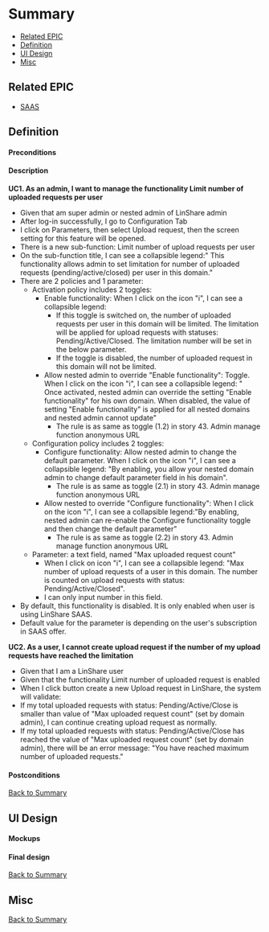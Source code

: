 # Summary

* [Related EPIC](#related-epic)
* [Definition](#definition)
* [UI Design](#ui-design)
* [Misc](#misc)

## Related EPIC

* [SAAS](./README.md)

## Definition

#### Preconditions

#### Description

**UC1. As an admin,  I want to manage the functionality Limit number of uploaded requests per user**

- Given that am super admin or nested admin of LinShare admin
- After log-in successfully, I go to Configuration Tab
- I click on Parameters, then select Upload request, then the screen setting for this feature will be opened.
- There is a new sub-function: Limit number of upload requests per user
- On the sub-function title, I can see a collapsible legend:" This functionality allows admin to set limitation for number of uploaded requests (pending/active/closed) per user in this domain."
- There are 2 policies and 1 parameter:
    - Activation policy includes 2 toggles:
        - Enable functionality: When I click on the icon "i", I can see a collapsible legend:
            - If this toggle is switched on, the number of uploaded requests per user in this domain will be limited. The limitation will be applied for upload requests with statuses: Pending/Active/Closed. The limitation number will be set in the below parameter.
            - If the toggle is disabled, the number of uploaded request in this domain will not be limited.
        - Allow nested admin to override "Enable functionality": Toggle. When I click on the icon "i", I can see a collapsible legend: " Once activated, nested admin can override the setting "Enable functionality" for his own domain. When disabled, the value of setting "Enable functionality" is applied for all nested domains and nested admin cannot update"
            - The rule is as same as toggle (1.2) in story 43. Admin manage function anonymous URL
    - Configuration policy includes 2 toggles:
        - Configure functionality: Allow nested admin to change the default parameter. When I click on the icon "i", I can see a collapsible legend: "By enabling, you allow your nested domain admin to change default parameter field in his domain".
            - The rule is as same as toggle (2.1) in story 43. Admin manage function anonymous URL
        - Allow nested to override "Configure functionality": When I click on the icon "i", I can see a collapsible legend:"By enabling, nested admin can re-enable the Configure functionality toggle and then change the default parameter"
            - The rule is as same as toggle (2.2) in story 43. Admin manage function anonymous URL
    -  Parameter: a text field, named "Max uploaded request count"
        - When I click on icon "i",  I can see a collapsible legend: "Max number of upload requests of a user in this domain. The number is counted on upload requests with status: Pending/Active/Closed".
        - I can only input number in this field.
- By default, this functionality is disabled. It is only enabled when user is using LinShare SAAS. 
- Default value for the parameter is depending on the user's subscription in SAAS offer.

**UC2. As a user, I cannot create upload request if the number of my upload requests have reached the limitation**

- Given that I am a LinShare user
- Given that the functionality Limit number of uploaded request is enabled
- When I click button create a new Upload request in LinShare, the system will validate:
- If my total uploaded requests with status: Pending/Active/Close is smaller than value of "Max uploaded request count" (set by domain admin), I can continue creating upload request as normally.
- If my total uploaded requests with status: Pending/Active/Close has reached the value of "Max uploaded request count" (set by domain admin), there will be an error message: "You have reached maximum number of uploaded requests."

#### Postconditions

[Back to Summary](#summary)

## UI Design

#### Mockups

#### Final design

[Back to Summary](#summary)
## Misc

[Back to Summary](#summary)

